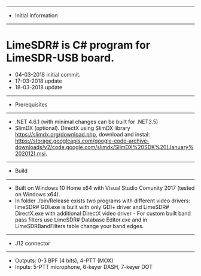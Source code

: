 --------------------------------------------------------------
- Initial information
--------------------------------------------------------------
# LimeSDR# is C# program for LimeSDR-USB board.
- 04-03-2018 initial commit.
- 17-03-2018 update
- 18-03-2018 update

--------------------------------------------------------------
- Prerequisites
--------------------------------------------------------------
- .NET 4.6.1 (with minimal changes can be built for .NET3.5)
- SlimDX (optional).
DirectX using SlimDX library https://slimdx.org/download.php,
download and instal: 
https://storage.googleapis.com/google-code-archive-downloads/v2/code.google.com/slimdx/SlimDX%20SDK%20(January%202012).msi.

--------------------------------------------------------------
- Build
--------------------------------------------------------------
- Built on Windows 10 Home x64 with Visual Studio Comunity 2017 (tested on Windows  x64).
- In folder ./bin/Release exists two programs with different video drivers: limeSDR# GDI.exe is built
with only GDI+ driver and LimeSDR# DirectX.exe with additional DirectX video driver - For custom built band pass filters 
use LimeSDR# Database Editor.exe and in LimeSDRBandFilters table change your band edges.

--------------------------------------------------------------
- J12 connector
--------------------------------------------------------------
- Outputs: 0-3 BPF (4 bits), 4-PTT (MOX)
- Inputs: 5-PTT microphone, 6-keyer DASH, 7-keyer DOT 
